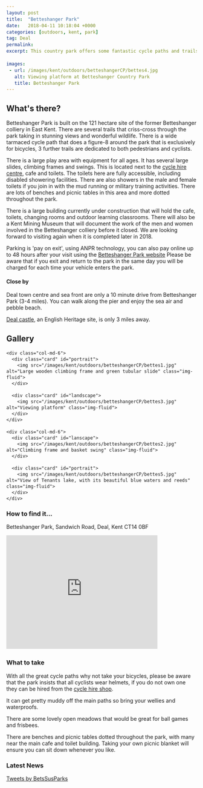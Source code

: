 ```yaml
---
layout: post
title:  "Betteshanger Park"
date:   2018-04-11 10:18:04 +0000
categories: [outdoors, kent, park]
tag: Deal
permalink: 
excerpt: This country park offers some fantastic cycle paths and trails around the beautiful countryside.  There is a cafe, toilets, large childrens play area and when the new building is completed there will also be indoor learning spaces and a Mining Museum too.

images: 
 - url: /images/kent/outdoors/betteshangerCP/bettes4.jpg
   alt: Viewing platform at Betteshanger Country Park
   title: Betteshanger Park 
---
```


## What's there?
Betteshanger Park is built on the 121 hectare site of the former Betteshanger colliery in East Kent.  There are several trails that criss-cross through the park taking in stunning views and wonderful wildlife.  There is a wide tarmaced cycle path that does a figure-8 around the park that is exclusively for bicycles, 3 further trails are dedicated to both pedestrians and cyclists. 

There is a large play area with equipment for all ages.  It has several large slides, climbing frames and swings.  This is located next to the [cycle hire centre](https://www.betteshanger-park.co.uk/things-to-do/cycling/cycle-hire/), cafe and toilets.  The toilets here are fully accessible, including disabled showering facilities.  There are also showers in the male and female toilets if you join in with the mud running or military training activities.  There are lots of benches and picnic tables in this area and more dotted throughout the park.

There is a large building currently under construction that will hold the cafe, toilets, changing rooms and outdoor learning classrooms. There will also be a Kent Mining Museum that will document the work of the men and women involved in the Betteshanger colliery before it closed.  We are looking forward to visiting again when it is completed later in 2018.

Parking is 'pay on exit', using ANPR technology, you can also pay online up to 48 hours after your visit using the [Betteshanger Park website](https://www.betteshanger-park.co.uk/)  Please be aware that if you exit and return to the park in the same day you will be charged for each time your vehicle enters the park.

#### Close by

Deal town centre and sea front are only a 10 minute drive from Betteshanger Park (3-4 miles).  You can walk along the pier and enjoy the sea air and pebble beach.

[Deal castle](http://www.english-heritage.org.uk/visit/places/deal-castle/), an English Heritage site, is only 3 miles away.

## Gallery

<div class="container">

  <div class="row">

    <div class="col-md-6">
      <div class="card" id="portrait">
        <img src="/images/kent/outdoors/betteshangerCP/bettes1.jpg" alt="Large wooden climbing frame and green tubular slide" class="img-fluid">
      </div>

      <div class="card" id="landscape">
        <img src="/images/kent/outdoors/betteshangerCP/bettes3.jpg" alt="Viewing platform" class="img-fluid">
      </div>  
    </div>

    <div class="col-md-6">
      <div class="card" id="lanscape">
        <img src="/images/kent/outdoors/betteshangerCP/bettes2.jpg" alt="Climbing frame and basket swing" class="img-fluid">
      </div>

      <div class="card" id="portrait">
        <img src="/images/kent/outdoors/betteshangerCP/bettes5.jpg" alt="View of Tenants lake, with its beautiful blue waters and reeds" class="img-fluid">
      </div>
    </div>



  </div>      
</div>


### How to find it...
Betteshanger Park, Sandwich Road, Deal, Kent CT14 0BF

<iframe src="https://www.google.com/maps/embed?pb=!1m23!1m12!1m3!1d39977.062806229835!2d1.3465182112304224!3d51.22706235143361!2m3!1f0!2f0!3f0!3m2!1i1024!2i768!4f13.1!4m8!3e0!4m0!4m5!1s0x47deae8cdd053717%3A0x5af4b299a6599600!2sBetteshanger+Park%2C+Sandwich+Road%2C+Deal+CT14+0BF!3m2!1d51.236580499999995!2d1.3691068!5e0!3m2!1sen!2suk!4v1523441883733" width="400" height="300" frameborder="0" style="border:0" allowfullscreen></iframe>

### What to take

With all the great cycle paths why not take your bicycles, please be aware that the park insists that all cyclists wear helmets, if you do not own one they can be hired from the [cycle hire shop](https://www.betteshanger-park.co.uk/things-to-do/cycling/cycle-hire/).

It can get pretty muddy off the main paths so bring your wellies and waterproofs.

There are some lovely open meadows that would be great for ball games and frisbees.

There are benches and picnic tables dotted throughout the park, with many near the main cafe and toilet building.  Taking your own picnic blanket will ensure you can sit down whenever you like.

### Latest News

<a class="twitter-timeline" href="https://twitter.com/BetsSusParks?ref_src=twsrc%5Etfw">Tweets by BetsSusParks</a> <script async src="https://platform.twitter.com/widgets.js" charset="utf-8"></script>


